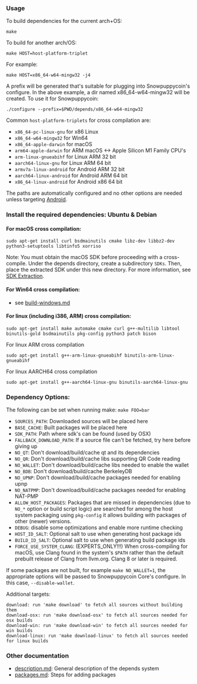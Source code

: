 ### Usage

To build dependencies for the current arch+OS:

    make

To build for another arch/OS:

    make HOST=host-platform-triplet

For example:

    make HOST=x86_64-w64-mingw32 -j4

A prefix will be generated that's suitable for plugging into Snowpuppycoin's
configure. In the above example, a dir named x86_64-w64-mingw32 will be
created. To use it for Snowpuppycoin:

    ./configure --prefix=$PWD/depends/x86_64-w64-mingw32

Common `host-platform-triplets` for cross compilation are:

- `x86_64-pc-linux-gnu` for x86 Linux
- `x86_64-w64-mingw32` for Win64
- `x86_64-apple-darwin` for macOS
- `arm64-apple-darwin` for ARM macOS <-> Apple Silicon M1 Family CPU's
- `arm-linux-gnueabihf` for Linux ARM 32 bit
- `aarch64-linux-gnu` for Linux ARM 64 bit
- `armv7a-linux-android` for Android ARM 32 bit
- `aarch64-linux-android` for Android ARM 64 bit
- `x86_64-linux-android` for Android x86 64 bit

The paths are automatically configured and no other options are needed unless targeting [Android](../doc/build-android.md).

### Install the required dependencies: Ubuntu & Debian


#### For macOS cross compilation:

    sudo apt-get install curl bsdmainutils cmake libz-dev libbz2-dev python3-setuptools libtinfo5 xorriso

Note: You must obtain the macOS SDK before proceeding with a cross-compile.
Under the depends directory, create a subdirectory `SDKs`.
Then, place the extracted SDK under this new directory.
For more information, see [SDK Extraction](../contrib/macdeploy/README.md#sdk-extraction).

#### For Win64 cross compilation:

- see [build-windows.md](../doc/build-windows.md#cross-compilation-for-ubuntu-and-windows-subsystem-for-linux)

#### For linux (including i386, ARM) cross compilation:

    sudo apt-get install make automake cmake curl g++-multilib libtool binutils-gold bsdmainutils pkg-config python3 patch bison

For linux ARM cross compilation

	sudo apt-get install g++-arm-linux-gnueabihf binutils-arm-linux-gnueabihf

For linux AARCH64 cross compilation

	sudo apt-get install g++-aarch64-linux-gnu binutils-aarch64-linux-gnu

### Dependency Options:

The following can be set when running make: `make FOO=bar`

- `SOURCES_PATH`: Downloaded sources will be placed here
- `BASE_CACHE`: Built packages will be placed here
- `SDK_PATH`: Path where sdk's can be found (used by OSX)
- `FALLBACK_DOWNLOAD_PATH`: If a source file can't be fetched, try here before giving up
- `NO_QT`: Don't download/build/cache qt and its dependencies
- `NO_QR`: Don't download/build/cache libs supporting QR Code reading
- `NO_WALLET`: Don't download/build/cache libs needed to enable the wallet
- `NO_BDB`: Don't download/build/cache BerkeleyDB
- `NO_UPNP`: Don't download/build/cache packages needed for enabling upnp
- `NO_NATPMP`: Don't download/build/cache packages needed for enabling NAT-PMP
- `ALLOW_HOST_PACKAGES`: Packages that are missed in dependencies (due to <code>NO_*</code> option
   or build script logic) are searched for among the host system packaging
   using <code>pkg-config</code> it allows building with packages of other (newer) versions.
- `DEBUG`: disable some optimizations and enable more runtime checking
- `HOST_ID_SALT`: Optional salt to use when generating host package ids
- `BUILD_ID_SALT`: Optional salt to use when generating build package ids
- `FORCE_USE_SYSTEM_CLANG`: (EXPERTS_ONLY!!!) When cross-compiling for macOS,
   use Clang found in the system's <code>$PATH</code> rather than the default prebuilt
   release of Clang from llvm.org. Clang 8 or later is required.

If some packages are not built, for example `make NO_WALLET=1`, the appropriate
options will be passed to Snowpuppycoin Core's configure. In this case, `--disable-wallet`.

Additional targets:

    download: run 'make download' to fetch all sources without building them
    download-osx: run 'make download-osx' to fetch all sources needed for osx builds
    download-win: run 'make download-win' to fetch all sources needed for win builds
    download-linux: run 'make download-linux' to fetch all sources needed for linux builds

### Other documentation

- [description.md](description.md): General description of the depends system
- [packages.md](packages.md): Steps for adding packages

